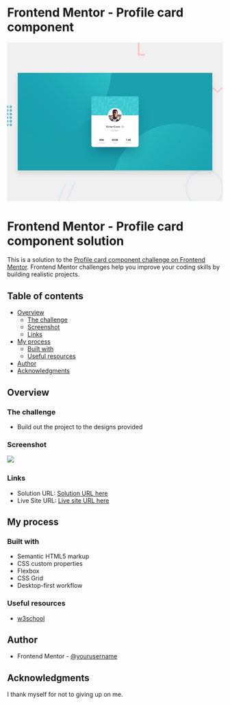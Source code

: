# Frontend Mentor - Profile card component

![Design preview for the Profile card component coding challenge](./design/desktop-preview.jpg)

# Frontend Mentor - Profile card component solution

This is a solution to the [Profile card component challenge on Frontend Mentor](https://www.frontendmentor.io/challenges/profile-card-component-cfArpWshJ). Frontend Mentor challenges help you improve your coding skills by building realistic projects.

## Table of contents

- [Overview](#overview)
  - [The challenge](#the-challenge)
  - [Screenshot](#screenshot)
  - [Links](#links)
- [My process](#my-process)
  - [Built with](#built-with)
  - [Useful resources](#useful-resources)
- [Author](#author)
- [Acknowledgments](#acknowledgments)

## Overview

### The challenge

- Build out the project to the designs provided

### Screenshot

![](./screenshot.jpg)

### Links

- Solution URL: [Solution URL here](https://github.com/Nabil19911/Frontend-Mentor-Profile-card-component)
- Live Site URL: [Live site URL here](https://nabil19911.github.io/Frontend-Mentor-Profile-card-component/)

## My process

### Built with

- Semantic HTML5 markup
- CSS custom properties
- Flexbox
- CSS Grid
- Desktop-first workflow

### Useful resources

- [w3school](https://www.w3school.com)

## Author

- Frontend Mentor - [@yourusername](https://www.frontendmentor.io/profile/yourusername)

## Acknowledgments

I thank myself for not to giving up on me.
